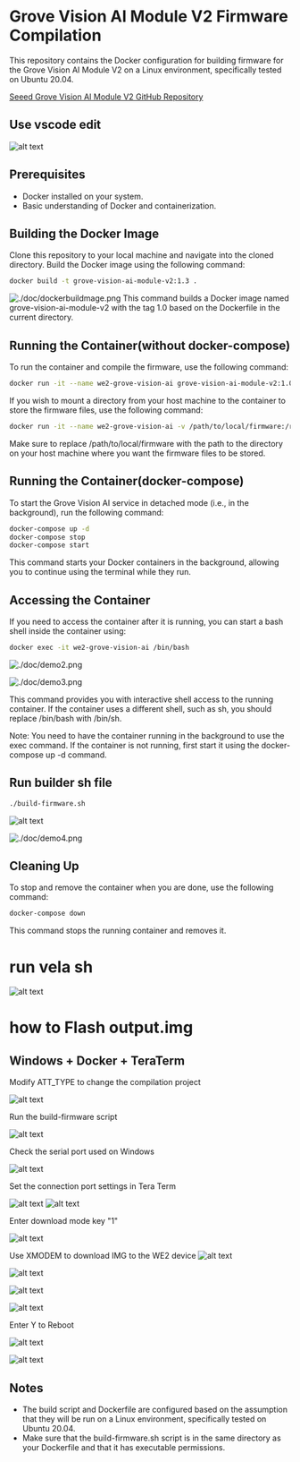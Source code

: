 # Grove Vision AI Module V2 Firmware Compilation

This repository contains the Docker configuration for building firmware for the Grove Vision AI Module V2 on a Linux environment, specifically tested on Ubuntu 20.04.

[Seeed Grove Vision AI Module V2 GitHub Repository](https://github.com/HimaxWiseEyePlus/Seeed_Grove_Vision_AI_Module_V2)

## Use vscode edit

![alt text](doc/vscode.png)

## Prerequisites

- Docker installed on your system.
- Basic understanding of Docker and containerization.

## Building the Docker Image

Clone this repository to your local machine and navigate into the cloned directory. Build the Docker image using the following command:

```bash
docker build -t grove-vision-ai-module-v2:1.3 .
```

![./doc/dockerbuildmage.png](./doc/dockerbuildmage.png)
This command builds a Docker image named grove-vision-ai-module-v2 with the tag 1.0 based on the Dockerfile in the current directory.

## Running the Container(without docker-compose)

To run the container and compile the firmware, use the following command:

```bash
docker run -it --name we2-grove-vision-ai grove-vision-ai-module-v2:1.0 /bin/bash
```

If you wish to mount a directory from your host machine to the container to store the firmware files, use the following command:

```bash
docker run -it --name we2-grove-vision-ai -v /path/to/local/firmware:/root/firmware grove-vision-ai-module-v2:1.0
```

Make sure to replace /path/to/local/firmware with the path to the directory on your host machine where you want the firmware files to be stored.

## Running the Container(docker-compose)

To start the Grove Vision AI service in detached mode (i.e., in the background), run the following command:

```bash
docker-compose up -d
docker-compose stop
docker-compose start
```

This command starts your Docker containers in the background, allowing you to continue using the terminal while they run.

## Accessing the Container

If you need to access the container after it is running, you can start a bash shell inside the container using:

```bash
docker exec -it we2-grove-vision-ai /bin/bash
```

![./doc/demo2.png](./doc/demo2.png)

![./doc/demo3.png](./doc/demo3.png)

This command provides you with interactive shell access to the running container. If the container uses a different shell, such as sh, you should replace /bin/bash with /bin/sh.

Note: You need to have the container running in the background to use the exec command. If the container is not running, first start it using the docker-compose up -d command.

## Run builder sh file

```bash
./build-firmware.sh
```

![alt text](doc/build-firmware_sh.png)

![./doc/demo4.png](./doc/demo4.png)

## Cleaning Up

To stop and remove the container when you are done, use the following command:

```bash
docker-compose down
```

This command stops the running container and removes it.

# run vela sh

![alt text](doc/run_vela_sh.png)

# how to Flash output.img

## Windows + Docker + TeraTerm

Modify ATT_TYPE to change the compilation project

![alt text](doc/flashHimax/docker_change_APP_Type.png)

Run the build-firmware script

![alt text](doc/flashHimax/docker_build-firmware.png)

Check the serial port used on Windows

![alt text](doc/flashHimax/windows.png)

Set the connection port settings in Tera Term

![alt text](<doc/flashHimax/TeraTerm_setting port.png>)
![alt text](<doc/flashHimax/TeraTerm_Serial setup.png>)

Enter download mode key "1"

![alt text](<doc/flashHimax/TeraTerm_Select download mode.png>)

Use XMODEM to download IMG to the WE2 device
![alt text](<doc/flashHimax/TeraTerm_Menu Send.png>)

![alt text](doc/flashHimax/TeraTerm_waiting_image.png)

![alt text](<doc/flashHimax/TeraTerm_Select Image.png>)

![alt text](doc/flashHimax/TeraTerm_Xmodem_send.png)

Enter Y to Reboot

![alt text](<doc/flashHimax/TeraTerm_reboot system.png>)

![alt text](doc/flashHimax/TeraTerm_completed.png)

## Notes

- The build script and Dockerfile are configured based on the assumption that they will be run on a Linux environment, specifically tested on Ubuntu 20.04.
- Make sure that the build-firmware.sh script is in the same directory as your Dockerfile and that it has executable permissions.
